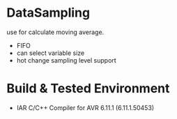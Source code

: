 # DataSampling

use for calculate moving average.

- FIFO
- can select variable size
- hot change sampling level support

# Build & Tested Environment
- IAR C/C++ Compiler for AVR 6.11.1 (6.11.1.50453)
